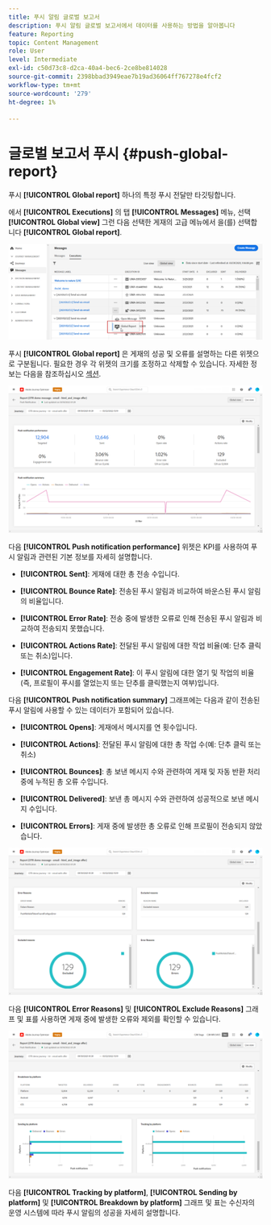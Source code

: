 ```yaml
---
title: 푸시 알림 글로벌 보고서
description: 푸시 알림 글로벌 보고서에서 데이터를 사용하는 방법을 알아봅니다
feature: Reporting
topic: Content Management
role: User
level: Intermediate
exl-id: c50d73c8-d2ca-40a4-bec6-2ce8be814028
source-git-commit: 2398bbad3949eae7b19ad36064ff767278e4fcf2
workflow-type: tm+mt
source-wordcount: '279'
ht-degree: 1%

---
```


# 글로벌 보고서 푸시 {#push-global-report}

푸시 **[!UICONTROL Global report]** 하나의 특정 푸시 전달만 타깃팅합니다.

에서 **[!UICONTROL Executions]** 의 탭 **[!UICONTROL Messages]** 메뉴, 선택 **[!UICONTROL Global view]** 그런 다음 선택한 게재의 고급 메뉴에서 을(를) 선택합니다 **[!UICONTROL Global report]**.

![](assets/global_report_11.png)

푸시 **[!UICONTROL Global report]** 은 게재의 성공 및 오류를 설명하는 다른 위젯으로 구분됩니다. 필요한 경우 각 위젯의 크기를 조정하고 삭제할 수 있습니다. 자세한 정보는 다음을 참조하십시오 [섹션](global-report.md#modify-dashboard).

![](assets/push_global_report.png)

다음 **[!UICONTROL Push notification performance]** 위젯은 KPI를 사용하여 푸시 알림과 관련된 기본 정보를 자세히 설명합니다.

* **[!UICONTROL Sent]**: 게재에 대한 총 전송 수입니다.

* **[!UICONTROL Bounce Rate]**: 전송된 푸시 알림과 비교하여 바운스된 푸시 알림의 비율입니다.

* **[!UICONTROL Error Rate]**: 전송 중에 발생한 오류로 인해 전송된 푸시 알림과 비교하여 전송되지 못했습니다.

* **[!UICONTROL Actions Rate]**: 전달된 푸시 알림에 대한 작업 비율(예: 단추 클릭 또는 취소)입니다.

* **[!UICONTROL Engagement Rate]**: 이 푸시 알림에 대한 열기 및 작업의 비율(즉, 프로필이 푸시를 열었는지 또는 단추를 클릭했는지 여부)입니다.

다음 **[!UICONTROL Push notification summary]** 그래프에는 다음과 같이 전송된 푸시 알림에 사용할 수 있는 데이터가 포함되어 있습니다.

* **[!UICONTROL Opens]**: 게재에서 메시지를 연 횟수입니다.

* **[!UICONTROL Actions]**: 전달된 푸시 알림에 대한 총 작업 수(예: 단추 클릭 또는 취소)

* **[!UICONTROL Bounces]**: 총 보낸 메시지 수와 관련하여 게재 및 자동 반환 처리 중에 누적된 총 오류 수입니다.

* **[!UICONTROL Delivered]**: 보낸 총 메시지 수와 관련하여 성공적으로 보낸 메시지 수입니다.

* **[!UICONTROL Errors]**: 게재 중에 발생한 총 오류로 인해 프로필이 전송되지 않았습니다.

![](assets/push_global_report_3.png)

다음 **[!UICONTROL Error Reasons]** 및 **[!UICONTROL Exclude Reasons]** 그래프 및 표를 사용하면 게재 중에 발생한 오류와 제외를 확인할 수 있습니다.

![](assets/push_global_report_2.png)

다음 **[!UICONTROL Tracking by platform]**, **[!UICONTROL Sending by platform]** 및 **[!UICONTROL Breakdown by platform]** 그래프 및 표는 수신자의 운영 시스템에 따라 푸시 알림의 성공을 자세히 설명합니다.
